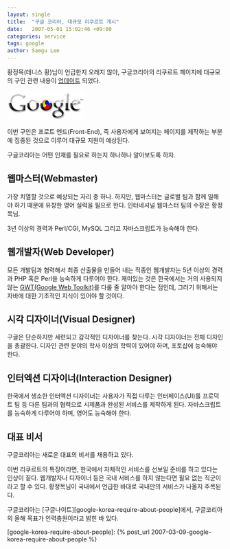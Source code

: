 ```yaml
---
layout: single
title:  "구글 코리아, 대규모 리쿠르트 개시"
date:   2007-05-01 15:02:46 +09:00
categories: service
tags: google
author: Samgu Lee
---
```

황정목(데니스 황)님이 언급한지 오래지 않아, 구글코리아의 리쿠르트 페이지에 대규모의 구인 관련 내용이 [업데이트](http://www.google.co.kr/support/jobs/bin/static.py?page=intl.html&#038;jobslc=korea) 되었다.

![구글코리아 로고](/assets/google-korea-logo.jpg)

이번 구인은 프로트 엔드(Front-End), 즉 사용자에게 보여지는 페이지를 제작하는 부분에 집중된 것으로 이루어 대규모 지원이 예상된다.

구글코리아는 어떤 인재를 필요로 하는지 하나하나 알아보도록 하자.

## 웹마스터(Webmaster)

가장 치열할 것으로 예상되는 자리 중 하나. 하지만, 웹마스터는 글로벌 팀과 함께 일해야 하기 때문에 유창한 영어 실력을 필요로 한다. 인터네셔널 웹마스터 팀의 수장은 황정목님.

3년 이상의 경력과 Perl/CGI, MySQL 그리고 자바스크립트가 능숙해야 한다.

## 웹개발자(Web Developer)

모든 개발팀과 협력해서 최종 산출물을 만들어 내는 직종인 웹개발자는 5년 이상의 경력과 PHP 혹은 Perl을 능숙하게 다루어야 한다. 재미있는 것은 한국에서는 거의 사용되지 않는 [GWT(Google Web Toolkit)](https://palgle.com/2006/05/18/gwt_launched/)를 다룰 줄 알아야 한다는 점인데, 그러기 위해서는 자바에 대한 기초적인 지식이 있어야 할 것이다.

## 시각 디자이너(Visual Designer)

구글은 단순하지만 세련되고 감각적인 디자이너를 찾는다. 시각 디자이너는 전체 디자인을 총괄한다. 디자인 관련 분야의 학사 이상의 학력이 있어야 하며, 포토샵에 능숙해야 한다.

## 인터엑션 디자이너(Interaction Designer)

한국에서 생소한 인터엑션 디자이너는 사용자가 직접 다루는 인터페이스(UI)를 프로덕트 팀 등 다른 팀과의 협력으로 시제품과 완성된 서비스를 제작하게 된다. 자바스크립트를 능숙하게 다루어야 하며, 영어도 능숙해야 한다.

## 대표 비서

구글코리아는 새로운 대표의 비서를 채용하고 있다.

이번 리쿠르트의 특징이라면, 한국에서 자체적인 서비스를 선보일 준비를 하고 있다는 인상이 짙다. 웹개발자나 디자이너 등은 국내 서비스를 하지 않는다면 필요 없는 직군이라고 할 수 있다. 황정목님이 국내에서 언급한 바대로 국내만의 서비스가 나올지 주목된다.

구글코리아는 [구글나이트][google-korea-require-about-people]에서, 구글코리아의 올해 목표가 인력충원이라고 밝힌 바 있다.

[google-korea-require-about-people]: {% post_url 2007-03-09-google-korea-require-about-people %}